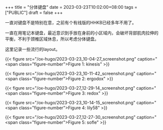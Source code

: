 +++
title = "分体键盘"
date = 2023-03-23T10:02:00+08:00
tags = ["PUBLIC"]
draft = false
+++

一直对键盘不是特别在意，之前有个有线版的HHKB已经多年不用了。

一直在用笔记本键盘，最近意识到手放在身前的小区域内，会破坏背部肌肉拉伸的平衡，不利于颈椎区域休息，所以考虑分体键盘。

这里记录一些流行的layout。

<!--more-->

{{< figure src="/ox-hugo/2023-03-23_10-04-27_screenshot.png" caption="<span class=\"figure-number\">Figure 1: </span>kinesis" >}}

{{< figure src="/ox-hugo/2023-03-23_10-11-42_screenshot.png" caption="<span class=\"figure-number\">Figure 2: </span>ergodox" >}}

{{< figure src="/ox-hugo/2023-03-27_12-29-14_screenshot.png" caption="<span class=\"figure-number\">Figure 3: </span>redox" >}}

{{< figure src="/ox-hugo/2023-03-23_10-14-15_screenshot.png" caption="<span class=\"figure-number\">Figure 4: </span>lily58" >}}

{{< figure src="/ox-hugo/2023-03-27_12-27-30_screenshot.png" caption="<span class=\"figure-number\">Figure 5: </span>sofle" >}}
